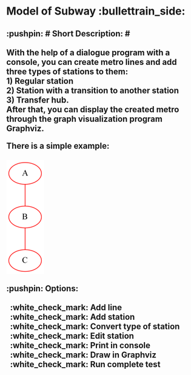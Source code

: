 <!DOCTYPE html>
<h1> Model of Subway :bullettrain_side: </h1>
  <h2>
  
  <p>
  :pushpin: # Short Description: # <br> <br>
  With the help of a dialogue program with a console, you can create metro lines and add three types of stations to them: <br> 
  1) Regular station <br>
  2) Station with a transition to another station <br> 
  3) Transfer hub. <br>
  After that, you can display the created metro through the graph visualization program Graphviz.
  </p>
  
  There is a simple example: <br> <br>
  <img src="https://github.com/Sborzov456/subway-model/blob/master/img/subway.png">
  
  <p>
  :pushpin: Options: <br> <br>
    &nbsp :white_check_mark: Add line <br>
    &nbsp :white_check_mark: Add station <br>
    &nbsp :white_check_mark: Convert type of station <br>
    &nbsp :white_check_mark: Edit station <br>
    &nbsp :white_check_mark: Print in console <br>
    &nbsp :white_check_mark: Draw in Graphviz <br>
    &nbsp :white_check_mark: Run complete test <br> 
  </p>
  </h2>
